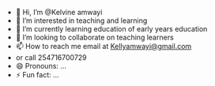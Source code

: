 - 👋 Hi, I’m @Kelvine amwayi
- 👀 I’m interested in teaching and learning 
- 🌱 I’m currently learning education of early years education 
- 💞️ I’m looking to collaborate on teaching learners 
- 📫 How to reach me email at Kellyamwayi@gmail.com
- or call 254716700729
- 😄 Pronouns: ...
- ⚡ Fun fact: ...

<!---
Kellyamwayi/Kellyamwayi is a ✨ special ✨ repository because its `README.md` (this file) appears on your GitHub profile.
You can click the Preview link to take a look at your changes.
--->
